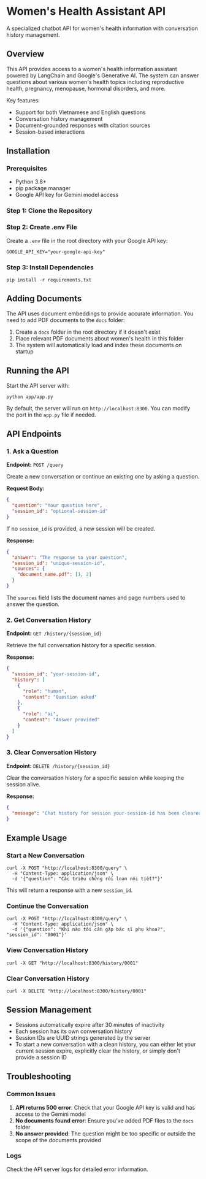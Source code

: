 
# Women's Health Assistant API

A specialized chatbot API for women's health information with conversation history management.

## Overview

This API provides access to a women's health information assistant powered by LangChain and Google's Generative AI. The system can answer questions about various women's health topics including reproductive health, pregnancy, menopause, hormonal disorders, and more.

Key features:
- Support for both Vietnamese and English questions
- Conversation history management
- Document-grounded responses with citation sources
- Session-based interactions

## Installation

### Prerequisites

- Python 3.8+
- pip package manager
- Google API key for Gemini model access

### Step 1: Clone the Repository


### Step 2: Create .env File

Create a `.env` file in the root directory with your Google API key:

```shell
GOOGLE_API_KEY="your-google-api-key"
```

### Step 3: Install Dependencies

```shell
pip install -r requirements.txt
```

## Adding Documents

The API uses document embeddings to provide accurate information. You need to add PDF documents to the `docs` folder:

1. Create a `docs` folder in the root directory if it doesn't exist
2. Place relevant PDF documents about women's health in this folder
3. The system will automatically load and index these documents on startup

## Running the API

Start the API server with:

```shell
python app/app.py
```

By default, the server will run on `http://localhost:8300`. You can modify the port in the `app.py` file if needed.

## API Endpoints

### 1. Ask a Question

**Endpoint:** `POST /query`

Create a new conversation or continue an existing one by asking a question.

**Request Body:**
```json
{
  "question": "Your question here",
  "session_id": "optional-session-id"
}
```

If no `session_id` is provided, a new session will be created.

**Response:**
```json
{
  "answer": "The response to your question",
  "session_id": "unique-session-id",
  "sources": {
    "document_name.pdf": [1, 2]
  }
}
```

The `sources` field lists the document names and page numbers used to answer the question.

### 2. Get Conversation History

**Endpoint:** `GET /history/{session_id}`

Retrieve the full conversation history for a specific session.

**Response:**
```json
{
  "session_id": "your-session-id",
  "history": [
    {
      "role": "human",
      "content": "Question asked"
    },
    {
      "role": "ai",
      "content": "Answer provided"
    }
  ]
}
```

### 3. Clear Conversation History

**Endpoint:** `DELETE /history/{session_id}`

Clear the conversation history for a specific session while keeping the session alive.

**Response:**
```json
{
  "message": "Chat history for session your-session-id has been cleared"
}
```

## Example Usage

### Start a New Conversation

```shell
curl -X POST "http://localhost:8300/query" \
  -H "Content-Type: application/json" \
  -d '{"question": "Các triệu chứng rối loạn nội tiết?"}'
```

This will return a response with a new `session_id`.

### Continue the Conversation

```shell
curl -X POST "http://localhost:8300/query" \
  -H "Content-Type: application/json" \
  -d '{"question": "Khi nào tôi cần gặp bác sĩ phụ khoa?", "session_id": "0001"}'
```

### View Conversation History

```shell
curl -X GET "http://localhost:8300/history/0001"
```

### Clear Conversation History

```shell
curl -X DELETE "http://localhost:8300/history/0001"
```

## Session Management

- Sessions automatically expire after 30 minutes of inactivity
- Each session has its own conversation history
- Session IDs are UUID strings generated by the server
- To start a new conversation with a clean history, you can either let your current session expire, explicitly clear the history, or simply don't provide a session ID

## Troubleshooting

### Common Issues

1. **API returns 500 error**: Check that your Google API key is valid and has access to the Gemini model
2. **No documents found error**: Ensure you've added PDF files to the `docs` folder
3. **No answer provided**: The question might be too specific or outside the scope of the documents provided

### Logs

Check the API server logs for detailed error information.

